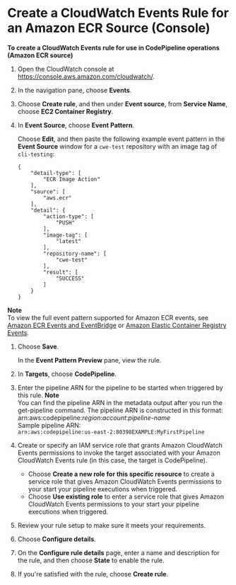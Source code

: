 # Create a CloudWatch Events Rule for an Amazon ECR Source \(Console\)<a name="create-cwe-ecr-source-console"></a>

**To create a CloudWatch Events rule for use in CodePipeline operations \(Amazon ECR source\)**

1. Open the CloudWatch console at [https://console\.aws\.amazon\.com/cloudwatch/](https://console.aws.amazon.com/cloudwatch/)\.

1. In the navigation pane, choose **Events**\.

1. Choose **Create rule**, and then under **Event source**, from **Service Name**, choose **EC2 Container Registry**\.

1. In **Event Source**, choose **Event Pattern**\.

   Choose **Edit**, and then paste the following example event pattern in the **Event Source** window for a `cwe-test` repository with an image tag of `cli-testing`:

   ```
   {
       "detail-type": [
           "ECR Image Action"
       ],
       "source": [
           "aws.ecr"
       ],
       "detail": {
           "action-type": [
               "PUSH"
           ],
           "image-tag": [
               "latest"
           ],
           "repository-name": [
               "cwe-test"
           ],
           "result": [
               "SUCCESS"
           ]
       }
   }
   ```
**Note**  
To view the full event pattern supported for Amazon ECR events, see [Amazon ECR Events and EventBridge](https://docs.aws.amazon.com/AmazonECR/latest/userguide/ecr-eventbridge.html) or [Amazon Elastic Container Registry Events](https://docs.aws.amazon.com/eventbridge/latest/userguide/event-types.html#ecr-event-types)\.

1. Choose **Save**\.

   In the **Event Pattern Preview** pane, view the rule\.

1. In **Targets**, choose **CodePipeline**\.

1. Enter the pipeline ARN for the pipeline to be started when triggered by this rule\.
**Note**  
You can find the pipeline ARN in the metadata output after you run the get\-pipeline command\. The pipeline ARN is constructed in this format:   
arn:aws:codepipeline:*region*:*account*:*pipeline\-name*  
Sample pipeline ARN:  
`arn:aws:codepipeline:us-east-2:80398EXAMPLE:MyFirstPipeline`

1. Create or specify an IAM service role that grants Amazon CloudWatch Events permissions to invoke the target associated with your Amazon CloudWatch Events rule \(in this case, the target is CodePipeline\)\. 
   + Choose **Create a new role for this specific resource** to create a service role that gives Amazon CloudWatch Events permissions to your start your pipeline executions when triggered\.
   + Choose **Use existing role** to enter a service role that gives Amazon CloudWatch Events permissions to your start your pipeline executions when triggered\.

1. Review your rule setup to make sure it meets your requirements\.

1. Choose **Configure details**\.

1. On the **Configure rule details** page, enter a name and description for the rule, and then choose **State** to enable the rule\.

1. If you're satisfied with the rule, choose **Create rule**\.